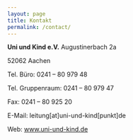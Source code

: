 ```yaml
---
layout: page
title: Kontakt
permalink: /contact/
---
```


**Uni und Kind e.V.**
Augustinerbach 2a

52062 Aachen

Tel. Büro: 0241 – 80 979 48

Tel. Gruppenraum: 0241 – 80 979 47

Fax: 0241 – 80 925 20

E-Mail: leitung[at]uni-und-kind[punkt]de

Web: www.uni-und-kind.de